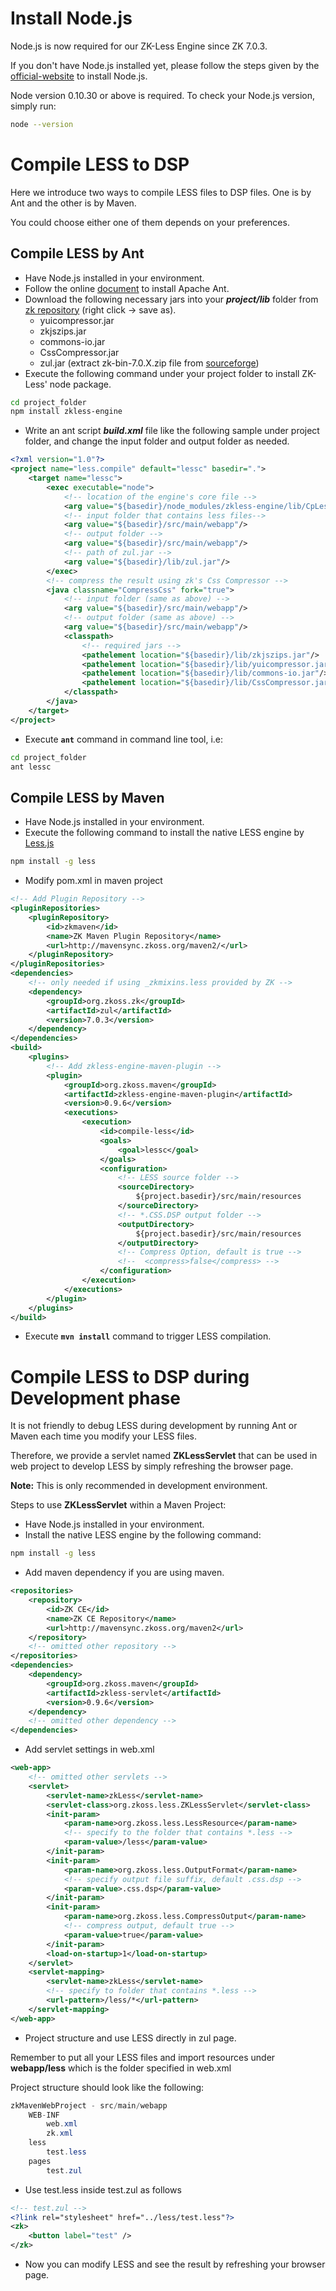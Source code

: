# Install Node.js

Node.js is now required for our ZK-Less Engine since ZK 7.0.3.

If you don't have Node.js installed yet, please follow the steps given
by the [official-website](http://nodejs.org/) to install Node.js.

Node version 0.10.30 or above is required. To check your Node.js
version, simply run:

``` bash
node --version
```

# Compile LESS to DSP

Here we introduce two ways to compile LESS files to DSP files. One is by
Ant and the other is by Maven.

You could choose either one of them depends on your preferences.

## Compile LESS by Ant

- Have Node.js installed in your environment.
- Follow the online
  [document](http://ant.apache.org/manual/install.html) to install
  Apache Ant.
- Download the following necessary jars into your ***project/lib***
  folder from [zk
  repository](https://github.com/zkoss/zk/tree/7.0-Stable/dist/lib/ext)
  (right click -\> save as).
  - yuicompressor.jar
  - zkjszips.jar
  - commons-io.jar
  - CssCompressor.jar
  - zul.jar (extract zk-bin-7.0.X.zip file from
    [sourceforge](http://sourceforge.net/projects/zk1/files/ZK/))
- Execute the following command under your project folder to install
  ZK-Less' node package.

``` bash
cd project_folder
npm install zkless-engine
```

- Write an ant script ***build.xml*** file like the following sample
  under project folder, and change the input folder and output folder as
  needed.

``` xml
<?xml version="1.0"?>
<project name="less.compile" default="lessc" basedir=".">
    <target name="lessc">
        <exec executable="node">
            <!-- location of the engine's core file -->
            <arg value="${basedir}/node_modules/zkless-engine/lib/CpLess.js"/>
            <!-- input folder that contains less files-->
            <arg value="${basedir}/src/main/webapp"/>
            <!-- output folder -->
            <arg value="${basedir}/src/main/webapp"/>
            <!-- path of zul.jar -->
            <arg value="${basedir}/lib/zul.jar"/>
        </exec>
        <!-- compress the result using zk's Css Compressor -->
        <java classname="CompressCss" fork="true">
            <!-- input folder (same as above) -->
            <arg value="${basedir}/src/main/webapp"/>
            <!-- output folder (same as above) -->
            <arg value="${basedir}/src/main/webapp"/>
            <classpath>
                <!-- required jars -->
                <pathelement location="${basedir}/lib/zkjszips.jar"/>
                <pathelement location="${basedir}/lib/yuicompressor.jar"/>
                <pathelement location="${basedir}/lib/commons-io.jar"/>
                <pathelement location="${basedir}/lib/CssCompressor.jar"/>
            </classpath>
        </java>
    </target>
</project>
```

- Execute **`ant`** command in command line tool, i.e:

``` bash
cd project_folder
ant lessc
```

## Compile LESS by Maven

- Have Node.js installed in your environment.
- Execute the following command to install the native LESS engine by
  [Less.js](http://lesscss.org/)

``` bash
npm install -g less
```

- Modify pom.xml in maven project

``` xml
<!-- Add Plugin Repository -->
<pluginRepositories>
    <pluginRepository>
        <id>zkmaven</id>
        <name>ZK Maven Plugin Repository</name>
        <url>http://mavensync.zkoss.org/maven2/</url>
    </pluginRepository>
</pluginRepositories>
<dependencies>
    <!-- only needed if using _zkmixins.less provided by ZK -->
    <dependency>
        <groupId>org.zkoss.zk</groupId>
        <artifactId>zul</artifactId>
        <version>7.0.3</version>
    </dependency>
</dependencies>
<build>
    <plugins>
        <!-- Add zkless-engine-maven-plugin -->
        <plugin>
            <groupId>org.zkoss.maven</groupId>
            <artifactId>zkless-engine-maven-plugin</artifactId>
            <version>0.9.6</version>
            <executions>
                <execution>
                    <id>compile-less</id>
                    <goals>
                        <goal>lessc</goal>
                    </goals>
                    <configuration>
                        <!-- LESS source folder -->
                        <sourceDirectory>
                            ${project.basedir}/src/main/resources
                        </sourceDirectory>
                        <!-- *.CSS.DSP output folder -->
                        <outputDirectory>
                            ${project.basedir}/src/main/resources
                        </outputDirectory>
                        <!-- Compress Option, default is true -->
                        <!--  <compress>false</compress> -->
                    </configuration>
                </execution>
            </executions>
        </plugin>
    </plugins>
</build>
```

- Execute **`mvn install`** command to trigger LESS compilation.

# Compile LESS to DSP during Development phase

It is not friendly to debug LESS during development by running Ant or
Maven each time you modify your LESS files.

Therefore, we provide a servlet named **ZKLessServlet** that can be used
in web project to develop LESS by simply refreshing the browser page.

**Note:** This is only recommended in development environment.

Steps to use **ZKLessServlet** within a Maven Project:

- Have Node.js installed in your environment.
- Install the native LESS engine by the following command:

``` bash
npm install -g less
```

- Add maven dependency if you are using maven.

``` xml
<repositories>
    <repository>
        <id>ZK CE</id>
        <name>ZK CE Repository</name>
        <url>http://mavensync.zkoss.org/maven2</url>
    </repository>
    <!-- omitted other repository -->
</repositories>
<dependencies>
    <dependency>
        <groupId>org.zkoss.maven</groupId>
        <artifactId>zkless-servlet</artifactId>
        <version>0.9.6</version>
    </dependency>
    <!-- omitted other dependency -->
</dependencies>
```

- Add servlet settings in web.xml

``` xml
<web-app>
    <!-- omitted other servlets -->
    <servlet>
        <servlet-name>zkLess</servlet-name>
        <servlet-class>org.zkoss.less.ZKLessServlet</servlet-class>
        <init-param>
            <param-name>org.zkoss.less.LessResource</param-name>
            <!-- specify to the folder that contains *.less -->
            <param-value>/less</param-value>
        </init-param>
        <init-param>
            <param-name>org.zkoss.less.OutputFormat</param-name>
            <!-- specify output file suffix, default .css.dsp -->
            <param-value>.css.dsp</param-value>
        </init-param>
        <init-param>
            <param-name>org.zkoss.less.CompressOutput</param-name>
            <!-- compress output, default true -->
            <param-value>true</param-value>
        </init-param>
        <load-on-startup>1</load-on-startup>
    </servlet>
    <servlet-mapping>
        <servlet-name>zkLess</servlet-name>
        <!-- specify to folder that contains *.less -->
        <url-pattern>/less/*</url-pattern>
    </servlet-mapping>
</web-app>
```

- Project structure and use LESS directly in zul page.

  
Remember to put all your LESS files and import resources under
**webapp/less** which is the folder specified in web.xml

Project structure should look like the following:

``` java
zkMavenWebProject - src/main/webapp
    WEB-INF
        web.xml
        zk.xml
    less
        test.less
    pages
        test.zul
```

- Use test.less inside test.zul as follows

``` xml
<!-- test.zul -->
<?link rel="stylesheet" href="../less/test.less"?>
<zk>
    <button label="test" />
</zk>
```

- Now you can modify LESS and see the result by refreshing your browser
  page.


